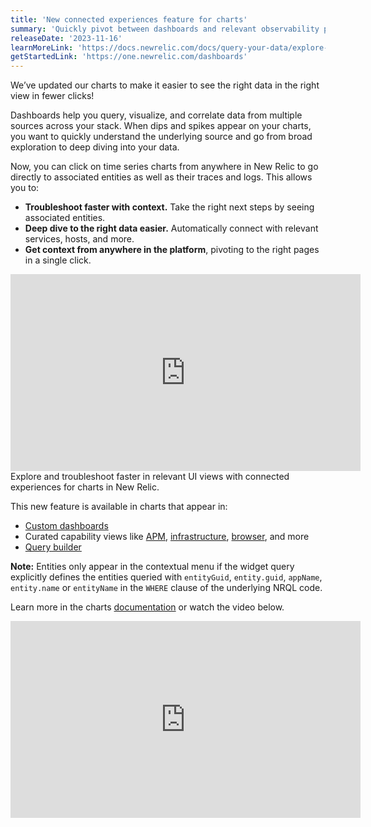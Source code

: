```yaml
---
title: 'New connected experiences feature for charts'
summary: 'Quickly pivot between dashboards and relevant observability pages in a click with contextual links'
releaseDate: '2023-11-16'
learnMoreLink: 'https://docs.newrelic.com/docs/query-your-data/explore-query-data/use-charts/chart-types/#widget-linechart' 
getStartedLink: 'https://one.newrelic.com/dashboards'
---
```


We’ve updated our charts to make it easier to see the right data in the right view in fewer clicks!

Dashboards help you query, visualize, and correlate data from multiple sources across your stack. When dips and spikes appear on your charts, you want to quickly understand the underlying source and go from broad exploration to deep diving into your data.

Now, you can click on time series charts from anywhere in New Relic to go directly to associated entities as well as their traces and logs. This allows you to:
- **Troubleshoot faster with context.** Take the right next steps by seeing associated entities.
- **Deep dive to the right data easier.**  Automatically connect with relevant services, hosts, and more. 
- **Get context from anywhere in the platform**, pivoting to the right pages in a single click.

<iframe width="560" height="315" src="https://fast.wistia.net/embed/iframe/5jkkp2wbu7" frameborder="0" allow="accelerometer; autoplay; clipboard-write; encrypted-media; gyroscope; picture-in-picture" allowfullscreen></iframe>

<figcaption>Explore and troubleshoot faster in relevant UI views with connected experiences for charts in New Relic. </figcaption>

This new feature is available in charts that appear in:
- [Custom dashboards](http://one.newrelic.com/dashboards)
- Curated capability views like [APM](https://one.newrelic.com/apm), [infrastructure](https://one.newrelic.com/infra), [browser](https://one.newrelic.com/browser), and more
- [Query builder](https://one.newrelic.com/data-exploration)

**Note:** Entities only appear in the contextual menu if the widget query explicitly defines the entities queried with `​​entityGuid`, `entity.guid`, `appName`, `entity.name` or `entityName` in the `WHERE` clause of the underlying NRQL code.

Learn more in the charts [documentation](https://docs.newrelic.com/docs/query-your-data/explore-query-data/dashboards/prebuilt-dashboards) or watch the video below.

<iframe width="560" height="315" src="https://www.youtube.com/embed/EhDQt-2lEuA?si=fc3WNkssXY0OCSBQ" title="YouTube video player" frameborder="0" allow="accelerometer; autoplay; clipboard-write; encrypted-media; gyroscope; picture-in-picture; web-share" allowfullscreen></iframe>
